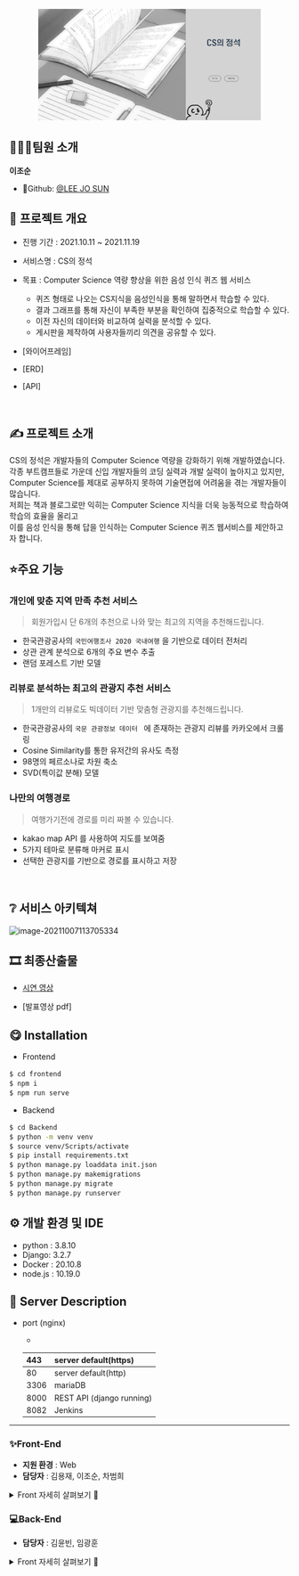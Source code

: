  <p align="center"><img src="README.assets/cs_main.JPG" width="400" height="200" /></p>




## 👨‍👩‍👦팀원 소개
**이조순**

- 🌰Github: [@LEE JO SUN](https://github.com/KingBlackCow)







## 📆 프로젝트 개요

- 진행 기간 : 2021.10.11 ~ 2021.11.19

- 서비스명 : CS의 정석
- 목표 : Computer Science 역량 향상을 위한 음성 인식 퀴즈 웹 서비스
   - 퀴즈 형태로 나오는 CS지식을 음성인식을 통해 말하면서 학습할 수 있다.
   - 결과 그래프를 통해 자신이 부족한 부분을 확인하여 집중적으로 학습할 수 있다.
   - 이전 자신의 데이터와 비교하여 실력을 분석할 수 있다.
   - 게시판을 제작하여 사용자들끼리 의견을 공유할 수 있다.

- [와이어프레임]
- [ERD]
- [API]

<br>



## ✍ 프로젝트 소개

CS의 정석은 개발자들의 Computer Science 역량을 강화하기 위해 개발하였습니다.<br>
각종 부트캠프들로 가운데 신입 개발자들의 코딩 실력과 개발 실력이 높아지고 있지만,<br>
Computer Science를 제대로 공부하지 못하여 기술면접에 어려움을 겪는 개발자들이 많습니다.<br>
저희는 책과 블로그로만 익히는 Computer Science 지식을 더욱 능동적으로 학습하여 학습의 효율을 올리고 <br>
이를 음성 인식을 통해 답을 인식하는 Computer Science 퀴즈 웹서비스를 제안하고자 합니다.

## ⭐️주요 기능

### 개인에 맞춘 지역 만족 추천 서비스 

> 회원가입시 단 6개의 추천으로 나와 맞는 최고의 지역을 추천해드립니다.  

- 한국관광공사의 `국민여행조사 2020 국내여행` 을 기반으로 데이터 전처리 
- 상관 관계 분석으로 6개의 주요 변수 추출 
- 랜덤 포레스트 기반 모델

### 리뷰로 분석하는 최고의 관광지 추천 서비스  

> 1개만의 리뷰로도 빅데이터 기반 맞춤형 관광지를 추천해드립니다.

- 한국관광공사의 `국문 관광정보 데이터 ` 에 존재하는 관광지 리뷰를 카카오에서 크롤링
- Cosine Similarity를 통한 유저간의 유사도 측정
- 98명의 페르소나로 차원 축소 
- SVD(특이값 분해) 모델 

### 나만의 여행경로

> 여행가기전에 경로를 미리 짜볼 수 있습니다. 

- kakao map API 를 사용하여 지도를 보여줌
- 5가지 테마로 분류해 마커로 표시 
- 선택한 관광지를 기반으로 경로를 표시하고 저장



<br>

## ❔ 서비스 아키텍쳐

![image-20211007113705334](README.assets/image-20211007113705334.png)





## 🎞 최종산출물

- [시연 영상](https://www.youtube.com/watch?v=eiS_HoIL0Sg)

- [발표영상 pdf]



## 😋 Installation

- Frontend

```bash
$ cd frontend
$ npm i
$ npm run serve
```

- Backend

```bash
$ cd Backend
$ python -m venv venv
$ source venv/Scripts/activate
$ pip install requirements.txt
$ python manage.py loaddata init.json
$ python manage.py makemigrations
$ python manage.py migrate
$ python manage.py runserver

```



## ⚙ 개발 환경 및 IDE

- python : 3.8.10
- Django: 3.2.7
- Docker : 20.10.8
- node.js : 10.19.0



## 🐤 Server Description

- port (nginx)

  - 

    | 443  | server default(https)     |
    | ---- | ------------------------- |
    | 80   | server default(http)      |
    | 3306 | mariaDB                   |
    | 8000 | REST API (django running) |
    | 8082 | Jenkins                   |



---

### ✨Front-End 

- **지원 환경** : Web
- **담당자** : 김용재, 이조순, 차범희

<details>
    <summary>Front 자세히 살펴보기 🌈</summary>
    <ul>
        <li>기술스택 ⚙</li>
    </ul>   
    <ul>
        <li>JS, HTML, CSS</li>
        <li>SCSS</li>
        <li>Vue.js @2.6.11</li>
    </ul>
    <li>--------------------------------------------------------------------------------------</li>
    <ul>
        <li>라이브러리 📚</li>
    </ul>   
    <ul>
        <li>axios</li>
        <li>eslint & prettier</li>
        <li>node-sass</li>
        <li>sass-loader</li>
        <li>@fortawesome/fontawesome-svg-core</li>
        <li>@fortawesome/free-regular-svg-icons</li>
        <li>ant-design-vue</li>
        <li>aos</li>
        <li>bootstrap</li>
        <li>bootstrap-vue</li>
        <li>jwt-decode</li>
        <li>less-loader</li>
        <li>v-calendar</li>
        <li>vue-compare-image</li>
        <li>vue-easy-range-date-picker</li>
        <li>vue-google-login</li>
        <li>vue-infinite-loading</li>   
        <li>vue-typer</li>
        <li>vue2-datepicker</li>
        <li>vue2-daterange-picker</li>
        <li>vuejs-countdown</li>
        <li>vuelendar</li>
        <li>vuelidate</li>
        <li>vuetify</li>
        <li>vuetify-image-input</li>
        <li>vuex</li>
        <li>vuex-persistedstate</li>
        <li>webstomp-client</li>
        <li>d3</li>
        <li>jquery</li>
    </ul>
</details>



### 💻Back-End

- **담당자** : 김윤빈, 임광훈
<details>
    <summary>Front 자세히 살펴보기 🌈</summary>
    <ul>
        <li>기술스택 ⚙</li>
    </ul>   
    <ul>
        <li>Django</li>
        <li>AWS EC2</li>
        <li>Docker</li>
        <li>Jenkins</li>
        <li>Mariadb</li>
        <li>AWS S3</li>
    </ul>
    <li>--------------------------------------------------------------------------------------</li>
    <ul>
        <li>라이브러리 📚</li>
    </ul>   
    <ul>
        <li>Scikit-learn</li>
        <li>djangorestframework-jwt</li>
        <li>gunicorn</li>
        <li>numpy</li>
        <li>pandas</li>
        <li>django-rest-authtoken</li>
        <li>pymongo</li>
        <li>python-dateutil</li>
        <li>pytz</li>
        <li>requests</li>
        <li>scipy</li>
        <li>six</li>
        <li>sqlparse</li>
        <li>threadpoolctl</li>
        <li>urllib3</li>
        <li>TruncatedSVD</li>
        <li>svds</li>
    </ul>
</details>






